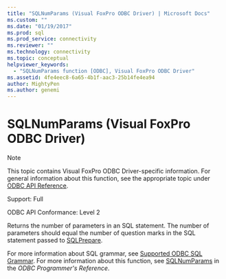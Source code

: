 ```yaml
---
title: "SQLNumParams (Visual FoxPro ODBC Driver) | Microsoft Docs"
ms.custom: ""
ms.date: "01/19/2017"
ms.prod: sql
ms.prod_service: connectivity
ms.reviewer: ""
ms.technology: connectivity
ms.topic: conceptual
helpviewer_keywords: 
  - "SQLNumParams function [ODBC], Visual FoxPro ODBC Driver"
ms.assetid: 4fe4eec8-6a65-4b1f-aac3-25b14fe4ea94
author: MightyPen
ms.author: genemi
---
```

# SQLNumParams (Visual FoxPro ODBC Driver)
> [!NOTE]  
>  This topic contains Visual FoxPro ODBC Driver-specific information. For general information about this function, see the appropriate topic under [ODBC API Reference](../../odbc/reference/syntax/odbc-api-reference.md).  
  
 Support: Full  
  
 ODBC API Conformance: Level 2  
  
 Returns the number of parameters in an SQL statement. The number of parameters should equal the number of question marks in the SQL statement passed to [SQLPrepare](../../odbc/microsoft/sqlprepare-visual-foxpro-odbc-driver.md).  
  
 For more information about SQL grammar, see [Supported ODBC SQL Grammar](../../odbc/microsoft/supported-odbc-sql-grammar-visual-foxpro-odbc-driver.md). For more information about this function, see [SQLNumParams](../../odbc/reference/syntax/sqlnumparams-function.md) in the *ODBC Programmer's Reference*.
